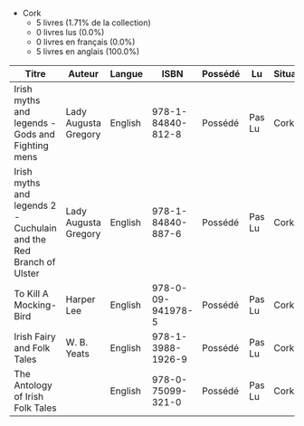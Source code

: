- Cork
    - 5 livres (1.71% de la collection)
    - 0 livres lus (0.0%)
    - 0 livres en français (0.0%)
    - 5 livres en anglais (100.0%)

| Titre | Auteur | Langue | ISBN | Possédé | Lu | Situation | Notes |
| --- | --- | --- | --- | --- | --- | --- | --- |
| Irish myths and legends - Gods and Fighting mens | Lady Augusta Gregory | English | 978-1-84840-812-8 | Possédé | Pas Lu | Cork | |
| Irish myths and legends 2 - Cuchulain and the Red Branch of Ulster | Lady Augusta Gregory | English | 978-1-84840-887-6 | Possédé | Pas Lu | Cork | |
| To Kill A Mocking-Bird | Harper Lee | English | 978-0-09-941978-5 | Possédé | Pas Lu | Cork | |
| Irish Fairy and Folk Tales | W. B. Yeats | English | 978-1-3988-1926-9 | Possédé | Pas Lu | Cork | |
| The Antology of Irish Folk Tales | | English | 978-0-75099-321-0 | Possédé | Pas Lu | Cork | |

